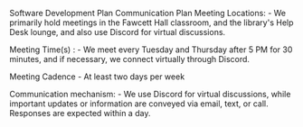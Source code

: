 Software Development Plan
Communication Plan 
Meeting Locations: -
We primarily hold meetings in the Fawcett Hall classroom, and the library's Help Desk lounge, and also use Discord for virtual discussions.

Meeting Time(s) : -
We meet every Tuesday and Thursday after 5 PM for 30 minutes, and if necessary, we connect virtually through Discord.

Meeting Cadence - At least two days per week

Communication mechanism: -
 We use Discord for virtual discussions, while important updates or information are conveyed via email, text, or call. Responses are expected within a day.
